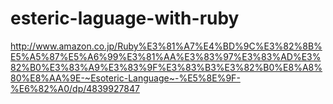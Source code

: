 esteric-laguage-with-ruby
=========================

http://www.amazon.co.jp/Ruby%E3%81%A7%E4%BD%9C%E3%82%8B%E5%A5%87%E5%A6%99%E3%81%AA%E3%83%97%E3%83%AD%E3%82%B0%E3%83%A9%E3%83%9F%E3%83%B3%E3%82%B0%E8%A8%80%E8%AA%9E-~Esoteric-Language~-%E5%8E%9F-%E6%82%A0/dp/4839927847